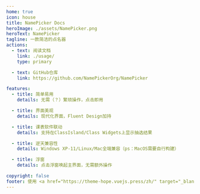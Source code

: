 ```yaml
---
home: true
icon: house
title: NamePicker Docs
heroImage: ./assets/NamePicker.png
heroText: NamePicker
tagline: 一款简洁的点名器
actions:
  - text: 阅读文档
    link: ./usage/
    type: primary

  - text: GitHub仓库
    link: https://github.com/NamePickerOrg/NamePicker

features:
  - title: 简单易用
    details: 无需（？）繁琐操作，点击即用

  - title: 界面美观
    details: 现代化界面，Fluent Design加持

  - title: 课表软件联动
    details: 支持在ClassIsland/Class Widgets上显示抽选结果

  - title: 逆天兼容性
    details: Windows XP-11/Linux/Mac全端兼容（ps：MacOS需要自行构建）

  - title: 浮窗
    details: 点击浮窗唤起主界面，无需额外操作

copyright: false
footer: 使用 <a href="https://theme-hope.vuejs.press/zh/" target="_blank">VuePress Theme Hope</a> 主题 | MIT 协议, 版权所有 © 2025-至今 LHGS-github
---
```

